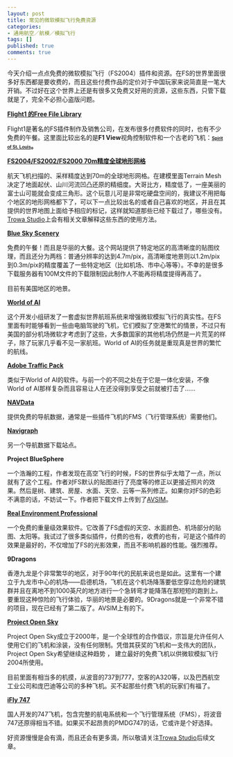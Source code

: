 ```yaml
---
layout: post
title: 常见的微软模拟飞行免费资源
categories:
- 通用航空／航模／模拟飞行
tags: []
published: true
comments: true
---
```

<p>今天介绍一点点免费的微软模拟飞行（FS2004）插件和资源。在FS的世界里面很多好东西都是要收费的，而且这些付费作品的定价对于中国玩家来说简直是一笔大开销。不过好在这个世界上还是有很多又免费又好用的资源，这些东西，只管下载就是了，完全不必担心盗版问题。</p>

<p><strong><a href="http://www.flight1.com/view.asp?page=library">Flight1 的Free File Library</a></strong></p>

<p>Flight1是著名的FS插件制作及销售公司，在发布很多付费软件的同时，也有不少免费的午餐。这里面比较出名的是<strong>F1 View</strong>视角控制软件和一个古老的飞机：<span><strong><a href="http://www.flight1software.com/promos/f1spirit.exe"><span style="font-family: Verdana,Arial,Helvetica,sans-serif; font-size: x-small;"><strong>Spirit          of St. Louis</strong></span></a>。</strong></span></p>

<p><strong><a href="http://www.simviation.com/fsdterrainsrtm.htm">FS2004/FS2002/FS2000         70m精度全球地形网格</a></strong></p>

<p>航天飞机扫描的、采样精度达到70m的全球地形网格。在建模里面Terrain Mesh决定了地面起伏、山川河流凹凸还原的精细度。大哥比方，精度低了，一座美丽的富士山可能就会变成三角形。这个玩意儿可是非常吃硬盘空间的，我建议不用把每个地区的地形网格都下了，可以下一点比较出名的或者自己喜欢的地区，并且在其提供的世界地图上面给予相应的标记，这样就知道那些已经下载过了，哪些没有。<a href="trowa.org">Trowa Studio</a>上会有相关文章解释这些东西的使用方法。</p>

<p><strong><a href="http://www.blueskyscenery.com/">Blue Sky Scenery</a></strong></p>

<p>免费的午餐！而且是华丽的大餐。这个网站提供了特定地区的高清晰度的贴图纹理，而且还分为两档：普通分辨率的达到4.7m/pix，高清晰度地景则以1.2m/pix到0.3m/pix的精度覆盖了一些特定地区（比如机场、市中心等等）。不幸的是很多下载服务器有100M文件的下载限制因此制作人不能再将精度提得再高了。</p>

<p>目前有美国地区的地景。</p>

<p><a href="http://www.world-of-ai.com/"><strong>World of AI</strong></a></p>

<p>这个开发小组研发了一套虚拟世界航班系统来增强微软模拟飞行的真实性。在FS里面有时能够看到一些由电脑驾驶的飞机，它们模拟了空港繁忙的情景，不过只有美国的部分机场微软才考虑到了这些，大多数国家的其他机场仍然是一片荒芜的样子，除了玩家几乎看不见一家航班。World of AI的任务就是重现真是世界的繁忙的航线。</p>

<p><strong><a href="http://cuttingsky.com/">Adobe Traffic Pack</a></strong></p>

<p>类似于World of AI的软件。与前一个的不同之处在于它是一体化安装，不像World of AI那样复杂而且容易让人在还没得到享受之前就被打击了……</p>

<p><strong><a href="http://www.navdata.at/">NAVData</a></strong></p>

<p>提供免费的导航数据，通常是一些插件飞机的FMS（飞行管理系统）需要他们。</p>

<p><strong><a href="http://ndac.navigraph.com/www/fmsdata.asp">Navigraph</a></strong></p>

<p>另一个导航数据下载站点。</p>

<p><strong>Project BlueSphere</strong></p>

<p>一个浩瀚的工程，作者发现在高空飞行的时候，FS的世界似乎太暗了一点，所以就有了这个工程。作者对FS默认的贴图进行了亮度等的修正以更接近照片的效果。然后是树、建筑、房屋、水面、天空、云等一系列修正。如果你对FS的色彩不满意的话，不妨试一下。作者把下载文件上传到了<a href="http://www.avsim.com">AVSIM</a>。</p>

<p><strong><a href="http://library.avsim.net/download.php?DLID=91533">Real Environment Professional</a></strong></p>

<p>一个免费的重量级效果软件。它改善了FS虚假的天空、水面颜色、机场部分的贴图、太阳等。我试过了很多类似插件，付费的也有，收费的也有，可是这个插件的效果是最好的，不仅增加了FS的光影效果，而且不影响机器的性能。强烈推荐。</p>

<p><strong>9Dragons</strong></p>

<p>香港九龙是个非常繁华的地区，对于90年代的民航来说也是如此。这里有一个建立于九龙市中心的机场——启德机场，飞机在这个机场降落要低空穿过危险的建筑群并且在离地不到1000英尺的地方进行一个急转弯才能降落在那短短的跑到上。要重现这种惊险的飞行体验，华丽的地景是必要的。9Dragons就是一个非常不错的项目，现在已经有了第二版了。AVSIM上有的下。</p>

<p><a href="http://www.projectopensky.com"><strong>Project Open Sky</strong></a></p>

<p>Project Open Sky成立于2000年，是一个全球性的合作倡议，宗旨是允许任何人使用它们的飞机和涂装，没有任何限制。凭借其获奖的飞机和一支伟大的团队，Project Open Sky希望继续这种趋势 ， 建立最好的免费飞机以供微软模拟飞行2004所使用。</p>

<p>目前里面有相当多的机摸，从波音的737到777，空客的A320等，以及巴西航空工业公司和庞巴迪等公司的多种飞机。买不起那些付费飞机的玩家们有福了。</p>

<p><a href="http://www.avsim.com/pages/0309/iFly/747.htm"><strong>iFly 747</strong></a></p>

<p>国人开发的747飞机，包含完整的航电系统和一个飞行管理系统（FMS），将波音747还原得相当不错。如果买不起昂贵的PMDG747的话，它或许是个好选择。</p>

<p>好资源慢慢是会有滴，而且还会有更多滴，所以敬请关注<a href="trowa.org">Trowa Studio</a>后续文章。</p>
